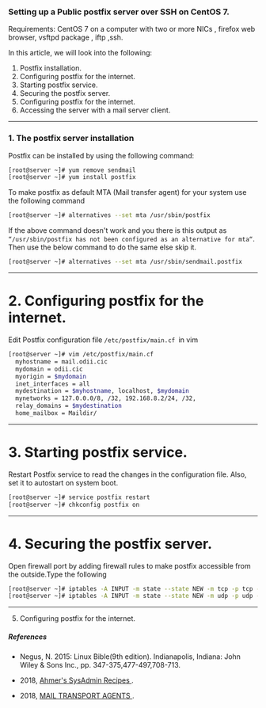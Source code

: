 ### Setting up a Public postfix server over SSH on CentOS 7.

Requirements: CentOS 7 on a computer with two or more NICs , firefox web browser, vsftpd package , iftp ,ssh.

In this article, we will look into the following:

1. Postfix installation.
2. Configuring postfix for the internet.
3. Starting postfix service.
4. Securing the postfix server.
5. Configuring postfix for the internet.
6. Accessing the server with a mail server client.
-------------------------------------------------------------- 

### 1. The postfix server installation
Postfix can be installed by using the following command:
```bash
[root@server ~]# yum remove sendmail
[root@server ~]# yum install postfix
```
To make postfix as default MTA (Mail transfer agent) for your system use the following command
```bash
[root@server ~]# alternatives --set mta /usr/sbin/postfix
```
If the above command doesn't work and you there is this output as `“/usr/sbin/postfix has not been configured as an alternative for mta“`. Then use the below command to do the same else skip it.
```bash
[root@server ~]# alternatives --set mta /usr/sbin/sendmail.postfix
```
-------------------------------------------------------------- 
# 2. Configuring postfix for the internet.
Edit Postfix configuration file `/etc/postfix/main.cf `in vim
```bash
[root@server ~]# vim /etc/postfix/main.cf 
  myhostname = mail.odii.cic
  mydomain = odii.cic
  myorigin = $mydomain
  inet_interfaces = all
  mydestination = $myhostname, localhost, $mydomain
  mynetworks = 127.0.0.0/8, /32, 192.168.8.2/24, /32,
  relay_domains = $mydestination
  home_mailbox = Maildir/
```
-------------------------------------------------------------- 
# 3. Starting postfix service.
 Restart Postfix service to read the changes in the configuration file. Also, set it to autostart on system boot.
```bash 
[root@server ~]# service postfix restart
[root@server ~]# chkconfig postfix on
```
-------------------------------------------------------------- 
# 4. Securing the postfix server.
Open firewall port by adding firewall rules to make postfix accessible from the outside.Type the following
```bash
[root@server ~]# iptables -A INPUT -m state --state NEW -m tcp -p tcp --dport 25 -j ACCEPT
[root@server ~]# iptables -A INPUT -m state --state NEW -m udp -p udp --dport 25 -j ACCEPT
```
-------------------------------------------------------------- 
5. Configuring postfix for the internet.

							    
#####                               References 
							
+ Negus, N.  2015: Linux Bible(9th edition). Indianapolis, Indiana: John Wiley & Sons Inc., pp. 347-375,477-497,708-713.

+ 2018, [Ahmer's SysAdmin Recipes ](https://tecadmin.net/install-and-configure-postfix-on-centos-redhat/ (accessed August 16,2019)) .

+ 2018, [MAIL TRANSPORT AGENTS ](https://access.redhat.com/documentation/en-us/red_hat_enterprise_linux/7/html/system_administrators_guide/s1-email-mta (accessed August 15,2019)) .


 							


